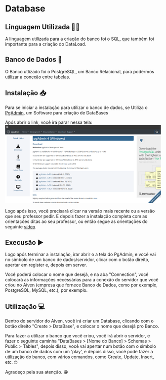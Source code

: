 # Database

## Linguagem Utilizada 🧑‍💻
A linguagem utilizada para a criação do banco foi o SQL, que também foi importante para a criação do DataLoad.

## Banco de Dados 🧮

O Banco utlizado foi o PostgreSQL, um Banco Relacional, para podermos utilizar a conexão entre tabelas.

## Instalação 📥

Para se iniciar a instalação para utilizar o banco de dados, se Utiliza o [PgAdmin](https://www.pgadmin.org/download/pgadmin-4-windows/), um Software para criação de DataBases

Após abrir o link, você irá parar nessa tela:
![Download PgAdmin](img/download_1.png)

Logo após isso, você precisará clicar na versão mais recente ou a versão que seu professor pedir. E depois fazer a instalação completa com as orientações ditas ao seu professor, ou então segue as orientações	do seguinte [vídeo](https://www.youtube.com/watch?v=_lE-vINotSQ).

## Execusão ▶️

Logo após terminar a instalação, irar abrir o a tela do PgAdmin, e você vai no simbolo de um banco de dados/servidor, clicar com o botão direito, apertar em register e, depois em server.

Você poderá colocar o nome que desejá, e na aba "Connection", você colocará as informações necessárias para a conexão do servidor que você criou no Aiven (empresa que fornece Banco de Dados, como por exemplo, PostgreSQL, MySQL, etc.), por exemplo. 

## Utilização 💻

Dentro do servidor do Aiven, você irá criar um Database, clicando com o botão direito "Create > DataBase", e colocar o nome que desejá pro Banco. 

Para fazer a utilizar o banco que você criou, você irá abrir o servidor, e fazer o seguinte caminha "DataBases > [Nome do Banco] > Schemas > Public > Tables", depois disso, você vai apertar num botão com o simbolo de um banco de dados com um 'play', e depois disso, você pode fazer a utilização do banco, com vários comandos, como Create, Update, Insert, etc. 🤓

Agradeço pela sua atenção. 😁